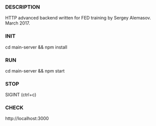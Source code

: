 ### DESCRIPTION ###
HTTP advanced backend written for FED training by Sergey Alemasov.
March 2017.

### INIT ###
cd main-server && npm install

### RUN ###
cd main-server && npm start

### STOP ###
SIGINT (ctrl+c)

### CHECK ###
http://localhost:3000